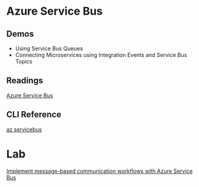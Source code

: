 # Azure Service Bus

## Demos

- Using Service Bus Queues 
- Connecting Microservices using Integration Events and Service Bus Topics

## Readings

[Azure Service Bus](https://docs.microsoft.com/en-us/azure/service-bus-messaging/)

## CLI Reference

[az servicebus](https://docs.microsoft.com/en-us/cli/azure/servicebus?view=azure-cli-latest)

# Lab

[Implement message-based communication workflows with Azure Service Bus](https://docs.microsoft.com/en-us/learn/modules/implement-message-workflows-with-service-bus/)
